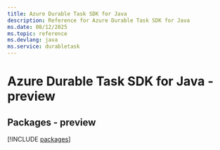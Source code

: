 ```yaml
---
title: Azure Durable Task SDK for Java
description: Reference for Azure Durable Task SDK for Java
ms.date: 08/12/2025
ms.topic: reference
ms.devlang: java
ms.service: durabletask
---
```

# Azure Durable Task SDK for Java - preview
## Packages - preview
[!INCLUDE [packages](durable-task-index.md)]